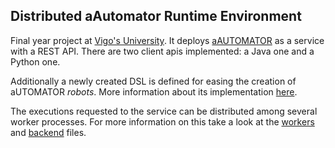## Distributed aAutomator Runtime Environment

Final year project at [Vigo's University](www.esei.uvigo.es). It
deploys [aAUTOMATOR](www.iadis.net/dl/final_uploads/200713L028.pdf) as
a service with a REST API. There are two client apis implemented: a
Java one and a Python one.

Additionally a newly created DSL is defined for easing the creation of
aUTOMATOR *robots*. More information about its implementation
[here](http://ogf.github.com/DARE/dsl/transformer.html).

The executions requested to the service can be distributed among
several worker processes. For more information on this take a look at
the [workers](http://ogf.github.com/DARE/workers/uberdoc.html) and
[backend](http://ogf.github.com/DARE/backend/uberdoc.html) files.
